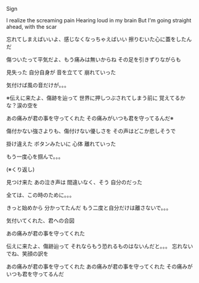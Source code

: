 Sign


I realize the screaming pain
Hearing loud in my brain
But I'm going straight ahead, with the scar

忘れてしまえばいいよ、感じなくなっちゃえばいい
擦りむいた心に蓋をしたんだ

傷ついたって平気だよ、もう痛みは無いからね
その足を引きずりながらも

見失った
自分自身が
音を立てて
崩れていった

気付けば風の音だけが。。。

※伝えに来たよ、傷跡を辿って
世界に押しつぶされてしまう前に
覚えてるかな？涙の空を

あの痛みが君の事を守ってくれた
その痛みがいつも君を守ってるんだ※

傷付かない強さよりも、傷付けない優しさを
その声はどこか悲しそうで

掛け違えた
ボタンみたいに
心体
離れていった

もう一度心を掴んで。。。

(※くり返し)

見つけ来た
あの泣き声は
間違いなく、そう
自分のだった

全ては、この時のために。。。

きっと始めから
分かってたんだ
もう二度と自分だけは離さないで。。。

気付いてくれた、君への合図

あの痛みが君の事を守ってくれた

伝えに来たよ、傷跡辿って
それならもう恐れるものはないんだと。。。
忘れないでね、笑顔の訳を

あの痛みが君の事を守ってくれた
あの痛みが君の事を守ってくれた
その痛みがいつも君を守ってるんだ